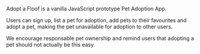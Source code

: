Adopt a Floof is a vanilla JavaScript prototype Pet Adoption App. 

Users can sign up, list a pet for adoption, add pets to their favourites and adopt a pet, making the pet unavailable for adoption to other users.

We encourage responsable pet ownership and remind users that adopting a pet should not actually be this easy. 
